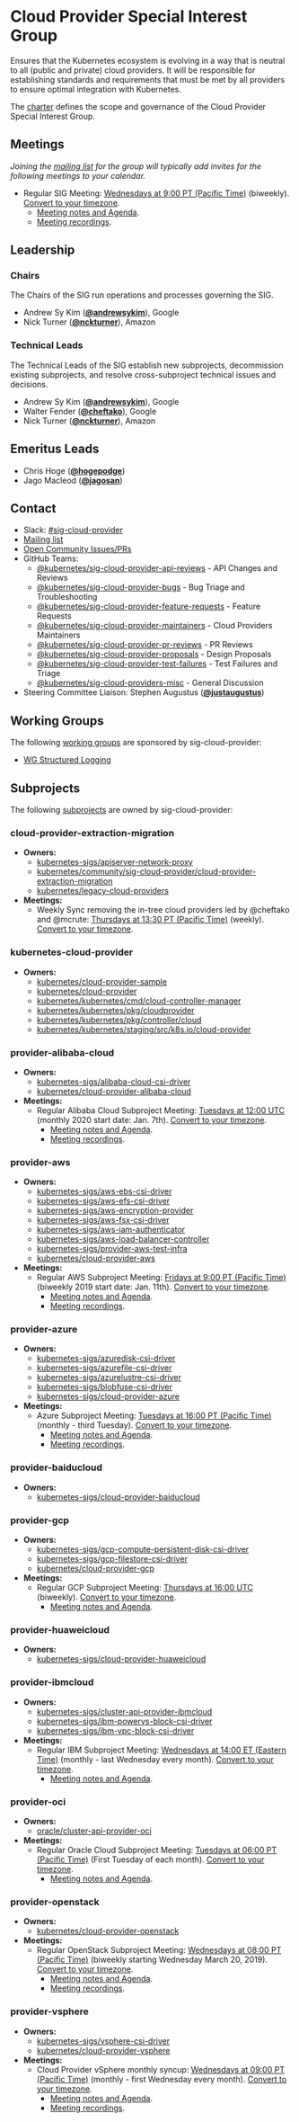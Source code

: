 <!---
This is an autogenerated file!

Please do not edit this file directly, but instead make changes to the
sigs.yaml file in the project root.

To understand how this file is generated, see https://git.k8s.io/community/generator/README.md
--->
# Cloud Provider Special Interest Group

Ensures that the Kubernetes ecosystem is evolving in a way that is neutral to all (public and private) cloud providers. It will be responsible for establishing standards and requirements that must be met by all providers to ensure optimal integration with Kubernetes.

The [charter](CHARTER.md) defines the scope and governance of the Cloud Provider Special Interest Group.

## Meetings
*Joining the [mailing list](https://groups.google.com/forum/#!forum/kubernetes-sig-cloud-provider) for the group will typically add invites for the following meetings to your calendar.*
* Regular SIG Meeting: [Wednesdays at 9:00 PT (Pacific Time)](https://zoom.us/j/508079177?pwd=ZmEvMksxdTFTc0N1eXFLRm91QUlyUT09) (biweekly). [Convert to your timezone](http://www.thetimezoneconverter.com/?t=9:00&tz=PT%20%28Pacific%20Time%29).
  * [Meeting notes and Agenda](https://docs.google.com/document/d/1OZE-ub-v6B8y-GuaWejL-vU_f9jsjBbrim4LtTfxssw/edit#heading=h.w7i4ksrweimp).
  * [Meeting recordings](https://www.youtube.com/playlist?list=PL69nYSiGNLP3dXLcYbRKCbpPCN-8CDFAB).

## Leadership

### Chairs
The Chairs of the SIG run operations and processes governing the SIG.

* Andrew Sy Kim (**[@andrewsykim](https://github.com/andrewsykim)**), Google
* Nick Turner (**[@nckturner](https://github.com/nckturner)**), Amazon

### Technical Leads
The Technical Leads of the SIG establish new subprojects, decommission existing
subprojects, and resolve cross-subproject technical issues and decisions.

* Andrew Sy Kim (**[@andrewsykim](https://github.com/andrewsykim)**), Google
* Walter Fender (**[@cheftako](https://github.com/cheftako)**), Google
* Nick Turner (**[@nckturner](https://github.com/nckturner)**), Amazon

## Emeritus Leads

* Chris Hoge (**[@hogepodge](https://github.com/hogepodge)**)
* Jago Macleod (**[@jagosan](https://github.com/jagosan)**)

## Contact
- Slack: [#sig-cloud-provider](https://kubernetes.slack.com/messages/sig-cloud-provider)
- [Mailing list](https://groups.google.com/forum/#!forum/kubernetes-sig-cloud-provider)
- [Open Community Issues/PRs](https://github.com/kubernetes/community/labels/sig%2Fcloud-provider)
- GitHub Teams:
    - [@kubernetes/sig-cloud-provider-api-reviews](https://github.com/orgs/kubernetes/teams/sig-cloud-provider-api-reviews) - API Changes and Reviews
    - [@kubernetes/sig-cloud-provider-bugs](https://github.com/orgs/kubernetes/teams/sig-cloud-provider-bugs) - Bug Triage and Troubleshooting
    - [@kubernetes/sig-cloud-provider-feature-requests](https://github.com/orgs/kubernetes/teams/sig-cloud-provider-feature-requests) - Feature Requests
    - [@kubernetes/sig-cloud-provider-maintainers](https://github.com/orgs/kubernetes/teams/sig-cloud-provider-maintainers) - Cloud Providers Maintainers
    - [@kubernetes/sig-cloud-provider-pr-reviews](https://github.com/orgs/kubernetes/teams/sig-cloud-provider-pr-reviews) - PR Reviews
    - [@kubernetes/sig-cloud-provider-proposals](https://github.com/orgs/kubernetes/teams/sig-cloud-provider-proposals) - Design Proposals
    - [@kubernetes/sig-cloud-provider-test-failures](https://github.com/orgs/kubernetes/teams/sig-cloud-provider-test-failures) - Test Failures and Triage
    - [@kubernetes/sig-cloud-providers-misc](https://github.com/orgs/kubernetes/teams/sig-cloud-providers-misc) - General Discussion
- Steering Committee Liaison: Stephen Augustus (**[@justaugustus](https://github.com/justaugustus)**)

## Working Groups

The following [working groups][working-group-definition] are sponsored by sig-cloud-provider:
* [WG Structured Logging](/wg-structured-logging)


## Subprojects

The following [subprojects][subproject-definition] are owned by sig-cloud-provider:
### cloud-provider-extraction-migration
- **Owners:**
  - [kubernetes-sigs/apiserver-network-proxy](https://github.com/kubernetes-sigs/apiserver-network-proxy/blob/master/OWNERS)
  - [kubernetes/community/sig-cloud-provider/cloud-provider-extraction-migration](https://github.com/kubernetes/community/blob/master/sig-cloud-provider/cloud-provider-extraction-migration/OWNERS)
  - [kubernetes/legacy-cloud-providers](https://github.com/kubernetes/legacy-cloud-providers/blob/master/OWNERS)
- **Meetings:**
  - Weekly Sync removing the in-tree cloud providers led by @cheftako and @mcrute: [Thursdays at 13:30 PT (Pacific Time)](https://docs.google.com/document/d/1KLsGGzNXQbsPeELCeF_q-f0h0CEGSe20xiwvcR2NlYM/edit) (weekly). [Convert to your timezone](http://www.thetimezoneconverter.com/?t=13:30&tz=PT%20%28Pacific%20Time%29).
### kubernetes-cloud-provider
- **Owners:**
  - [kubernetes/cloud-provider-sample](https://github.com/kubernetes/cloud-provider-sample/blob/master/OWNERS)
  - [kubernetes/cloud-provider](https://github.com/kubernetes/cloud-provider/blob/master/OWNERS)
  - [kubernetes/kubernetes/cmd/cloud-controller-manager](https://github.com/kubernetes/kubernetes/blob/master/cmd/cloud-controller-manager/OWNERS)
  - [kubernetes/kubernetes/pkg/cloudprovider](https://github.com/kubernetes/kubernetes/blob/master/pkg/cloudprovider/OWNERS)
  - [kubernetes/kubernetes/pkg/controller/cloud](https://github.com/kubernetes/kubernetes/blob/master/pkg/controller/cloud/OWNERS)
  - [kubernetes/kubernetes/staging/src/k8s.io/cloud-provider](https://github.com/kubernetes/kubernetes/blob/master/staging/src/k8s.io/cloud-provider/OWNERS)
### provider-alibaba-cloud
- **Owners:**
  - [kubernetes-sigs/alibaba-cloud-csi-driver](https://github.com/kubernetes-sigs/alibaba-cloud-csi-driver/blob/master/OWNERS)
  - [kubernetes/cloud-provider-alibaba-cloud](https://github.com/kubernetes/cloud-provider-alibaba-cloud/blob/master/OWNERS)
- **Meetings:**
  - Regular Alibaba Cloud Subproject Meeting: [Tuesdays at 12:00 UTC](https://docs.google.com/document/d/1FQx0BPlkkl1Bn0c9ocVBxYIKojpmrS1CFP5h0DI68AE/edit) (monthly 2020 start date: Jan. 7th). [Convert to your timezone](http://www.thetimezoneconverter.com/?t=12:00&tz=UTC).
    - [Meeting notes and Agenda](https://docs.google.com/document/d/1x7E2Brzx8rAEI4IIsfOZuZUBIf-J4NTIGuDaKb8z_sM/edit).
    - [Meeting recordings](https://www.youtube.com/playlist?list=PLWpmsLfcyyD7HAhlLTuwmI9KWuoiaN9nO).
### provider-aws
- **Owners:**
  - [kubernetes-sigs/aws-ebs-csi-driver](https://github.com/kubernetes-sigs/aws-ebs-csi-driver/blob/master/OWNERS)
  - [kubernetes-sigs/aws-efs-csi-driver](https://github.com/kubernetes-sigs/aws-efs-csi-driver/blob/master/OWNERS)
  - [kubernetes-sigs/aws-encryption-provider](https://github.com/kubernetes-sigs/aws-encryption-provider/blob/master/OWNERS)
  - [kubernetes-sigs/aws-fsx-csi-driver](https://github.com/kubernetes-sigs/aws-fsx-csi-driver/blob/master/OWNERS)
  - [kubernetes-sigs/aws-iam-authenticator](https://github.com/kubernetes-sigs/aws-iam-authenticator/blob/master/OWNERS)
  - [kubernetes-sigs/aws-load-balancer-controller](https://github.com/kubernetes-sigs/aws-load-balancer-controller/blob/main/OWNERS)
  - [kubernetes-sigs/provider-aws-test-infra](https://github.com/kubernetes-sigs/provider-aws-test-infra/blob/master/OWNERS)
  - [kubernetes/cloud-provider-aws](https://github.com/kubernetes/cloud-provider-aws/blob/master/OWNERS)
- **Meetings:**
  - Regular AWS Subproject Meeting: [Fridays at 9:00 PT (Pacific Time)](https://zoom.us/my/k8ssigaws) (biweekly 2019 start date: Jan. 11th). [Convert to your timezone](http://www.thetimezoneconverter.com/?t=9:00&tz=PT%20%28Pacific%20Time%29).
    - [Meeting notes and Agenda](https://docs.google.com/document/d/1-i0xQidlXnFEP9fXHWkBxqySkXwJnrGJP9OGyP2_P14/edit).
    - [Meeting recordings](https://www.youtube.com/playlist?list=PL69nYSiGNLP29DzPOBBaJi-SO3AQ_b4HC).
### provider-azure
- **Owners:**
  - [kubernetes-sigs/azuredisk-csi-driver](https://github.com/kubernetes-sigs/azuredisk-csi-driver/blob/master/OWNERS)
  - [kubernetes-sigs/azurefile-csi-driver](https://github.com/kubernetes-sigs/azurefile-csi-driver/blob/master/OWNERS)
  - [kubernetes-sigs/azurelustre-csi-driver](https://github.com/kubernetes-sigs/azurelustre-csi-driver/blob/main/OWNERS)
  - [kubernetes-sigs/blobfuse-csi-driver](https://github.com/kubernetes-sigs/blobfuse-csi-driver/blob/master/OWNERS)
  - [kubernetes-sigs/cloud-provider-azure](https://github.com/kubernetes-sigs/cloud-provider-azure/blob/master/OWNERS)
- **Meetings:**
  - Azure Subproject Meeting: [Tuesdays at 16:00 PT (Pacific Time)](https://zoom.us/j/586836662) (monthly - third Tuesday). [Convert to your timezone](http://www.thetimezoneconverter.com/?t=16:00&tz=PT%20%28Pacific%20Time%29).
    - [Meeting notes and Agenda](https://docs.google.com/document/d/1SpxvmOgHDhnA72Z0lbhBffrfe9inQxZkU9xqlafOW9k/edit).
    - [Meeting recordings](https://www.youtube.com/playlist?list=PL69nYSiGNLP2JNdHwB8GxRs2mikK7zyc4).
### provider-baiducloud
- **Owners:**
  - [kubernetes-sigs/cloud-provider-baiducloud](https://github.com/kubernetes-sigs/cloud-provider-baiducloud/blob/master/OWNERS)
### provider-gcp
- **Owners:**
  - [kubernetes-sigs/gcp-compute-persistent-disk-csi-driver](https://github.com/kubernetes-sigs/gcp-compute-persistent-disk-csi-driver/blob/master/OWNERS)
  - [kubernetes-sigs/gcp-filestore-csi-driver](https://github.com/kubernetes-sigs/gcp-filestore-csi-driver/blob/master/OWNERS)
  - [kubernetes/cloud-provider-gcp](https://github.com/kubernetes/cloud-provider-gcp/blob/master/OWNERS)
- **Meetings:**
  - Regular GCP Subproject Meeting: [Thursdays at 16:00 UTC](https://docs.google.com/document/d/1FQx0BPlkkl1Bn0c9ocVBxYIKojpmrS1CFP5h0DI68AE/edit) (biweekly). [Convert to your timezone](http://www.thetimezoneconverter.com/?t=16:00&tz=UTC).
    - [Meeting notes and Agenda](https://docs.google.com/document/d/1mtmwZ4oVSSWhbEw8Lfzvc7ig84qxUpdK6uHyJp8rSGU/edit).
### provider-huaweicloud
- **Owners:**
  - [kubernetes-sigs/cloud-provider-huaweicloud](https://github.com/kubernetes-sigs/cloud-provider-huaweicloud/blob/master/OWNERS)
### provider-ibmcloud
- **Owners:**
  - [kubernetes-sigs/cluster-api-provider-ibmcloud](https://github.com/kubernetes-sigs/cluster-api-provider-ibmcloud/blob/main/OWNERS)
  - [kubernetes-sigs/ibm-powervs-block-csi-driver](https://github.com/kubernetes-sigs/ibm-powervs-block-csi-driver/blob/main/OWNERS)
  - [kubernetes-sigs/ibm-vpc-block-csi-driver](https://github.com/kubernetes-sigs/ibm-vpc-block-csi-driver/blob/master/OWNERS)
- **Meetings:**
  - Regular IBM Subproject Meeting: [Wednesdays at 14:00 ET (Eastern Time)](https://zoom.us/j/9392903494) (monthly - last Wednesday every month). [Convert to your timezone](http://www.thetimezoneconverter.com/?t=14:00&tz=ET%20%28Eastern%20Time%29).
    - [Meeting notes and Agenda](https://docs.google.com/document/d/1qd_LTu5GFaxUhSWTHigowHt3XwjJVf1L57kupj8lnwg/edit).
### provider-oci
- **Owners:**
  - [oracle/cluster-api-provider-oci](https://github.com/oracle/cluster-api-provider-oci/blob/main/OWNERS)
- **Meetings:**
  - Regular Oracle Cloud Subproject Meeting: [Tuesdays at 06:00 PT (Pacific Time)](https://oracle.zoom.us/j/99910180651?pwd=MjhhVC9jZjU3eGIxdjNTYm1UU3V6dz09) (First Tuesday of each month). [Convert to your timezone](http://www.thetimezoneconverter.com/?t=06:00&tz=PT%20%28Pacific%20Time%29).
    - [Meeting notes and Agenda](https://docs.google.com/document/d/1mgZxjDbnSv74Vut1aHtWplG6vsR9zu5sqXvQN8SPgCc).
### provider-openstack
- **Owners:**
  - [kubernetes/cloud-provider-openstack](https://github.com/kubernetes/cloud-provider-openstack/blob/master/OWNERS)
- **Meetings:**
  - Regular OpenStack Subproject Meeting: [Wednesdays at 08:00 PT (Pacific Time)](https://docs.google.com/document/d/1bW3j4hFN4D8rv2LFv-DybB3gcE5ISAaOO_OpvDCgrGg/edit) (biweekly starting Wednesday March 20, 2019). [Convert to your timezone](http://www.thetimezoneconverter.com/?t=08:00&tz=PT%20%28Pacific%20Time%29).
    - [Meeting notes and Agenda](https://docs.google.com/document/d/15UwgLbEyZyXXxVtsThcSuPiJru4CuqU9p3ttZSfTaY4/edit).
    - [Meeting recordings](https://www.youtube.com/watch?v=iCfUx7ilh0E&list=PL69nYSiGNLP20iTSChQ_i2QQmTBl3M7ax).
### provider-vsphere
- **Owners:**
  - [kubernetes-sigs/vsphere-csi-driver](https://github.com/kubernetes-sigs/vsphere-csi-driver/blob/master/OWNERS)
  - [kubernetes/cloud-provider-vsphere](https://github.com/kubernetes/cloud-provider-vsphere/blob/master/OWNERS)
- **Meetings:**
  - Cloud Provider vSphere monthly syncup: [Wednesdays at 09:00 PT (Pacific Time)](https://zoom.us/j/584244729) (monthly - first Wednesday every month). [Convert to your timezone](http://www.thetimezoneconverter.com/?t=09:00&tz=PT%20%28Pacific%20Time%29).
    - [Meeting notes and Agenda](https://docs.google.com/document/d/1B0NmmKVh8Ea5hnNsbUsJC7ZyNCsq_6NXl5hRdcHlJgY/edit?usp=sharing).
    - [Meeting recordings](https://www.youtube.com/playlist?list=PLutJyDdkKQIpOT4bOfuO3MEMHvU1tRqyR).

[subproject-definition]: https://github.com/kubernetes/community/blob/master/governance.md#subprojects
[working-group-definition]: https://github.com/kubernetes/community/blob/master/governance.md#working-groups
<!-- BEGIN CUSTOM CONTENT -->

<!-- END CUSTOM CONTENT -->
